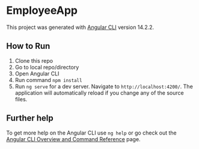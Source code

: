# EmployeeApp

This project was generated with [Angular CLI](https://github.com/angular/angular-cli) version 14.2.2.

## How to Run
1. Clone this repo
2. Go to local repo/directory
3. Open Angular CLI
4. Run command `npm install`
5. Run `ng serve` for a dev server. Navigate to `http://localhost:4200/`. The application will automatically reload if you change any of the source files.


## Further help

To get more help on the Angular CLI use `ng help` or go check out the [Angular CLI Overview and Command Reference](https://angular.io/cli) page.
